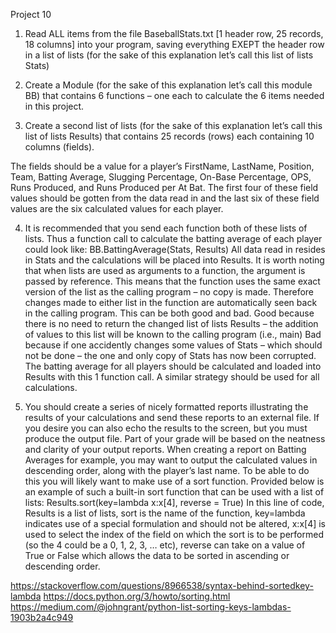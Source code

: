Project 10

1. Read ALL items from the file BaseballStats.txt [1 header row, 25 records, 18
columns] into your program, saving everything EXEPT the header row in a list of
lists (for the sake of this explanation let’s call this list of lists Stats)

2. Create a Module (for the sake of this explanation let’s call this module BB) that
contains 6 functions – one each to calculate the 6 items needed in this project.

3. Create a second list of lists (for the sake of this explanation let’s call this list of
lists Results) that contains 25 records (rows) each containing 10 columns (fields).

The fields should be a value for a player’s FirstName, LastName, Position, Team,
Batting Average, Slugging Percentage, On-Base Percentage, OPS, Runs Produced, and
Runs Produced per At Bat. The first four of these field values should be gotten from
the data read in and the last six of these field values are the six calculated values for
each player.

4. It is recommended that you send each function both of these lists of lists. Thus a
function call to calculate the batting average of each player could look like:
BB.BattingAverage(Stats, Results)
All data read in resides in Stats and the calculations will be placed into Results. It is
worth noting that when lists are used as arguments to a function, the argument is
passed by reference. This means that the function uses the same exact version of the
list as the calling program – no copy is made. Therefore changes made to either list
in the function are automatically seen back in the calling program. This can be both
good and bad. Good because there is no need to return the changed list of lists
Results – the addition of values to this list will be known to the calling program (i.e.,
main) Bad because if one accidently changes some values of Stats – which should
not be done – the one and only copy of Stats has now been corrupted.
The batting average for all players should be calculated and loaded into Results with
this 1 function call. A similar strategy should be used for all calculations.

5. You should create a series of nicely formatted reports illustrating the results of
your calculations and send these reports to an external file. If you desire you can
also echo the results to the screen, but you must produce the output file. Part of your
grade will be based on the neatness and clarity of your output reports. When
creating a report on Batting Averages for example, you may want to output the
calculated values in descending order, along with the player’s last name. To be able
to do this you will likely want to make use of a sort function. Provided below is an
example of such a built-in sort function that can be used with a list of lists:
Results.sort(key=lambda x:x[4], reverse = True)
In this line of code, Results is a list of lists, sort is the name of the function,
key=lambda indicates use of a special formulation and should not be altered, x:x[4]
is used to select the index of the field on which the sort is to be performed (so the 4
could be a 0, 1, 2, 3, … etc), reverse can take on a value of True or False which
allows the data to be sorted in ascending or descending order.

https://stackoverflow.com/questions/8966538/syntax-behind-sortedkey-lambda
https://docs.python.org/3/howto/sorting.html
https://medium.com/@johngrant/python-list-sorting-keys-lambdas-1903b2a4c949
